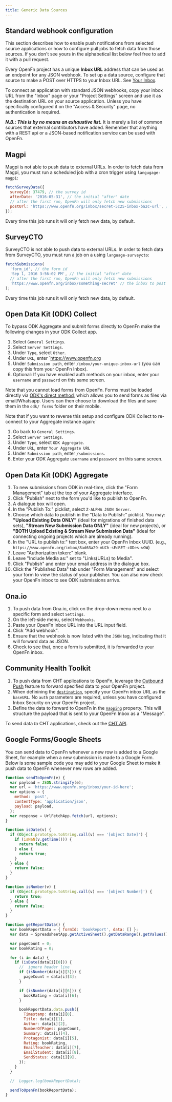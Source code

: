 ```yaml
---
title: Generic Data Sources
---
```


## Standard webhook configuration

This section describes how to enable push notifications from selected source
applications or how to configure pull jobs to fetch data from those sources. If
you don't see yours in the alphabetical list below feel free to add it with a
pull request.

Every OpenFn project has a unique **Inbox URL** address that can be used as an
endpoint for any JSON webhook. To set up a data source, configure that source to
make a POST over HTTPS to your Inbox URL. See [Your Inbox](/build/inbox.md).

To connect an application with standard JSON webhooks, copy your inbox URL from
the "Inbox" page or your "Project Settings" screen and use it as the destination
URL on your source application. Unless you have specifically configured it on
the "Access & Security" page, no authentication is required.

**_N.B.: This is by no means an exhaustive list._** It is merely a list of
common sources that external contributors have added. Remember that anything
with a REST api or a JSON-based notification service can be used with OpenFn.

## Magpi

Magpi is not able to push data to external URLs. In order to fetch data from
Magpi, you must run a scheduled job with a cron trigger using `langugage-magpi`:

```js
fetchSurveyData({
  surveyId: 37479, // the survey id
  afterDate: '2016-05-31', // the initial "after" date
  // after the first run, OpenFn will only fetch new submissions
  postUrl: 'https://www.openfn.org/inbox/secret-5c25-inbox-ba2c-url', // the inbox to post form data to.
});
```

Every time this job runs it will only fetch new data, by default.

## SurveyCTO

SurveyCTO is not able to push data to external URLs. In order to fetch data from
SurveyCTO, you must run a job on a using `language-surveycto`:

```js
fetchSubmissions(
  'form_id', // the form id
  'Sep 1, 2016 3:56:02 PM', // the initial "after" date
  // after the first run, OpenFn will only fetch new submissions
  'https://www.openfn.org/inbox/something-secret' // the inbox to post form data to.
);
```

Every time this job runs it will only fetch new data, by default.

## Open Data Kit (ODK) Collect

To bypass ODK Aggregate and submit forms directly to OpenFn make the following
changes in your ODK Collect app.

1. Select `General Settings`.
2. Select `Server Settings`.
3. Under `Type`, select `Other`.
4. Under `URL`, enter `https://www.openfn.org
5. Under `Submission path`, enter `/inbox/your-unique-inbox-url` (you can copy
   this from your OpenFn Inbox).
6. Optional: If you have enabled auth methods on your inbox, enter your
   `username` and `password` on this same screen.

Note that you cannot load forms from OpenFn. Forms must be loaded directly via
[ODK's direct method](https://docs.opendatakit.org/collect-forms/#loading-forms-directly),
which allows you to send forms as files via email/Whatsapp. Users can then
choose to download the files and save them in the `odk/ forms` folder on their
mobile.

Note that if you want to reverse this setup and configure ODK Collect to
re-connect to your Aggregate instance again:`

1. Go back to `General Settings`.
2. Select `Server Settings`.
3. Under `Type`, select `ODK Aggregate`.
4. Under `URL`, enter `Your Aggregate URL`
5. Under `Submission path`, enter `/submissions`.
6. Enter your ODK Aggregate `username` and `password` on this same screen.

## Open Data Kit (ODK) Aggregate

1. To new submissions from ODK in real-time, click the "Form Management" tab at
   the top of your Aggregate interface.
2. Click "Publish" next to the form you'd like to publish to OpenFn.
3. A dialogue box will open.
4. In the "Publish To:" picklist, select `Z-ALPHA JSON Server`.
5. Choose which data to publish in the "Data to Publish:" picklist. You may:
   **"Upload Existing Data ONLY"** (ideal for migrations of finished data sets),
   **"Stream New Submission Data ONLY"** (ideal for new projects), or **"BOTH
   Upload Existing & Stream New Submission Data"** (ideal for connecting ongoing
   projects which are already running).
6. In the "URL to publish to:" text box, enter your OpenFn Inbox UUID. (e.g.,
   `https://www.openfn.org/inbox/8ad63a29-mUCh-sEcRET-cODes-wOW`)
7. Leave "Authorization token:" blank.
8. Leave "Include Media as:" set to "Links(URLs) to Media".
9. Click "Publish" and enter your email address in the dialogue box.
10. Click the "Published Data" tab under "Form Management" and select your form
    to view the status of your publisher. You can also now check your OpenFn
    inbox to see ODK submissions arrive.

## Ona.io

1. To push data from Ona.io, click on the drop-down menu next to a specific form
   and select `Settings`.
2. On the left-side menu, select `Webhooks`.
3. Paste your OpenFn inbox URL into the URL input field.
4. Click "Add webhook".
5. Ensure that the webhook is now listed with the `JSON` tag, indicating that it
   will forward data as JSON.
6. Check to see that, once a form is submitted, it is forwarded to your OpenFn
   inbox.

## Community Health Toolkit

1. To push data from CHT applications to OpenFn, leverage the
   [Outbound Push](https://docs.communityhealthtoolkit.org/apps/reference/app-settings/outbound/)
   feature to forward specified data to your OpenFn project.
2. When definining the
   [`destination`](https://docs.communityhealthtoolkit.org/apps/reference/app-settings/outbound/#destination),
   specify your OpenFn inbox URL as the `baseURL`. No `auth` parameters are
   required, unless you have configured Inbox Security on your OpenFn project.
3. Define the data to forward to OpenFn in the
   [`mapping`](https://docs.communityhealthtoolkit.org/apps/reference/app-settings/outbound/#mapping)
   property. This will structure the payload that is sent to your OpenFn Inbox
   as a "Message".

To send data _to_ CHT applications, check out the
[CHT API](https://docs.communityhealthtoolkit.org/apps/reference/api/).

## Google Forms/Google Sheets

You can send data to OpenFn whenever a new row is added to a Google Sheet, for
example when a new submission is made to a Google Form. Below is some sample
code you may add to your Google Sheet to make it push data to OpenFn whenever
new rows are added.

```js
function sendToOpenFn(e) {
  var payload = JSON.stringify(e);
  var url = 'https://www.openfn.org/inbox/your-id-here';
  var options = {
    method: 'post',
    contentType: 'application/json',
    payload: payload,
  };
  var response = UrlFetchApp.fetch(url, options);
}

function isDate(v) {
  if (Object.prototype.toString.call(v) === '[object Date]') {
    if (isNaN(v.getTime())) {
      return false;
    } else {
      return true;
    }
  } else {
    return false;
  }
}

function isNumber(v) {
  if (Object.prototype.toString.call(v) === '[object Number]') {
    return true;
  } else {
    return false;
  }
}

function getReportData() {
  var bookReportData = { formId: 'bookReport', data: [] };
  var data = SpreadsheetApp.getActiveSheet().getDataRange().getValues();

  var pageCount = 0;
  var bookRating = 0;

  for (i in data) {
    if (isDate(data[i][0])) {
      //  ignore header line
      if (isNumber(data[i][3])) {
        pageCount = data[i][3];
      }

      if (isNumber(data[i][6])) {
        bookRating = data[i][6];
      }

      bookReportData.data.push({
        Timestamp: data[i][0],
        Title: data[i][1],
        Author: data[i][2],
        NumberOfPages: pageCount,
        Summary: data[i][4],
        Protagonist: data[i][5],
        Rating: bookRating,
        EmailTeacher: data[i][7],
        EmailStudent: data[i][8],
        SendStatus: data[i][9],
      });
    }
  }

  //  Logger.log(bookReportData);

  sendToOpenFn(bookReportData);
}
```

